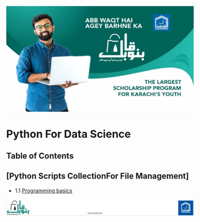 <img src="https://github.com/Umersaeed81/linkedin/blob/main/TT8.png?raw=true" alt="My cool logo"/>

# Python For Data Science

## Table of Contents

## [Python Scripts CollectionFor File Management]
  - 1.1 [Programming basics](https://htmlpreview.github.io/?https://github.com/Umersaeed81/PythonForDataScienceV0/blob/main/Chapter1.html#1.1-Programming-basics)

<img src="https://github.com/Umersaeed81/linkedin/blob/main/LTTT.png?raw=true" alt="My cool logo"/>
